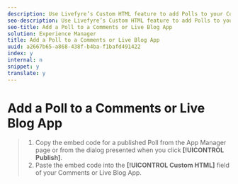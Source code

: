 ```yaml
---
description: Use Livefyre’s Custom HTML feature to add Polls to your Comments or Live Blog Apps.
seo-description: Use Livefyre’s Custom HTML feature to add Polls to your Comments or Live Blog Apps.
seo-title: Add a Poll to a Comments or Live Blog App
solution: Experience Manager
title: Add a Poll to a Comments or Live Blog App
uuid: a2667b65-a868-438f-b4ba-f1bafd491422
index: y
internal: n
snippet: y
translate: y
---
```


# Add a Poll to a Comments or Live Blog App


>1. Copy the embed code for a published Poll from the App Manager page or from the dialog presented when you click **[!UICONTROL  Publish]**.
>1. Paste the embed code into the **[!UICONTROL  Custom HTML]** field of your Comments or Live Blog App.
